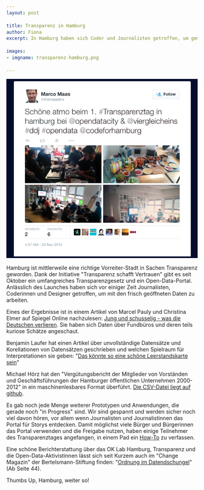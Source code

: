 ```yaml
---
layout: post

title: Transparenz in Hamburg
author: Fiona
excerpt: In Hamburg haben sich Coder und Journalisten getroffen, um gemeinsam das neu gelaunchte Transparenzportal zu erkunden. Hier gibt's Links zu den Ergebnissen.

images:
- imgname: transparenz-hamburg.png

---
```

![maas-tweet](/assets/blog/maas-tweet.png)

Hamburg ist mittlerweile eine richtige Vorreiter-Stadt in Sachen Transparenz geworden. Dank der Initiative "Transparenz schafft Vertrauen" gibt es seit Oktober ein umfangreiches Transparenzgesetz und ein Open-Data-Portal. Anlässlich des Launches haben sich vor einiger Zeit Journalisten, Coderinnen und Designer getroffen, um mit den frisch geöffneten Daten zu arbeiten.

Eines der Ergebnisse ist in einem Artikel von Marcel Pauly und Christina Elmer auf Spiegel Online nachzulesen: [Jung und schusselig - was die Deutschen verlieren][]. Sie haben sich Daten über Fundbüros und deren teils kuriose Schätze angeschaut.

Benjamin Laufer hat einen Artikel über unvollständige Datensätze und Korellationen von Datensätzen geschrieben und welchen Spielraum für Interpretationen sie geben: "[Das könnte so eine schöne Leerstandskarte sein][]"

Michael Hörz hat den "Vergütungsbericht der Mitglieder von Vorständen und Geschäftsführungen der Hamburger öffentlichen Unternehmen 2000-2012" in ein maschinenlesbares Format überführt. [Die CSV-Datei liegt auf github][].

Es gab noch jede Menge weiterer Prototypen und Anwendungen, die gerade noch "in Progress" sind. Wir sind gespannt und werden sicher noch viel davon hören, vor allem wenn Journalisten und Journalistinnen das Portal für Storys entdecken.
Damit möglichst viele Bürger und Bürgerinnen das Portal verwenden und die Freigabe nutzen, haben einige Teilnehmer des Transparenztages angefangen, in einem Pad ein [How-To][] zu verfassen.

Eine schöne Berichterstattung über das OK Lab Hamburg, Transparenz und die Open-Data-Aktivistinnen lässt sich seit Kurzem auch im "Change Magazin" der Bertelsmann-Stiftung finden: "[Ordnung im Datendschungel][]" (Ab Seite 44).

Thumbs Up, Hamburg, weiter so!

[Jung und schusselig - was die Deutschen verlieren]: http://www.spiegel.de/panorama/gesellschaft/fundbuero-datencheck-was-die-deutschen-2014-verloren-haben-a-1004619.html
[Das könnte so eine schöne Leerstandskarte sein]: https://benjaminlaufer.wordpress.com/2014/11/23/das-konnte-so-eine-schone-leerstandskarte-sein/
[Die CSV-Datei liegt auf github]: https://github.com/m-hoerz/verguetungen/tree/master/hamburg
[How-To]: https://pad.okfn.org/p/opendata-howto
[Ordnung im Datendschungel]: http://www.bertelsmann-stiftung.de/fileadmin/files/BSt/Publikationen/Infomaterialien/IN_ChangeMagazin_04_2014.pdf
